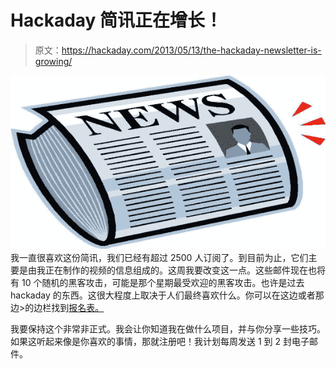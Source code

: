 # Hackaday 简讯正在增长！

> 原文：<https://hackaday.com/2013/05/13/the-hackaday-newsletter-is-growing/>

[![Newsletter](img/2c2d8dec9a9e98b759bf09d143790ed3.png)](http://hackaday.com/wp-content/uploads/2013/05/newsletter.jpg) 我一直很喜欢这份简讯，我们已经有超过 2500 人订阅了。到目前为止，它们主要是由我正在制作的视频的信息组成的。这周我要改变这一点。这些邮件现在也将有 10 个随机的黑客攻击，可能是那个星期最受欢迎的黑客攻击。也许是过去 hackaday 的东西。这很大程度上取决于人们最终喜欢什么。你可以在这边或者那边>的边栏找到[报名表。](http://eepurl.com/uu82v)

我要保持这个非常非正式。我会让你知道我在做什么项目，并与你分享一些技巧。如果这听起来像是你喜欢的事情，那就注册吧！我计划每周发送 1 到 2 封电子邮件。